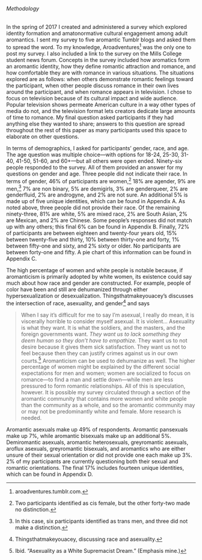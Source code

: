###### Methodology 
In the spring of 2017 I created and administered a survey which explored identity formation and amatonormative cultural engagement among adult aromantics. I sent my survey to five aromantic Tumblr blogs and asked them to spread the word. To my knowledge, Aroadventures[^1] was the only one to post my survey. I also included a link to the survey on the Mills College student news forum. Concepts in the survey included how aromatics form an aromantic identity, how they define romantic attraction and romance, and how comfortable they are with romance in various situations. The situations explored are as follows: when others demonstrate romantic feelings toward the participant, when other people discuss romance in their own lives around the participant, and when romance appears in television. I chose to focus on television because of its cultural impact and wide audience. Popular television shows permeate American culture in a way other types of media do not, and the television format lets creators dedicate large amounts of time to romance. My final question asked participants if they had anything else they wanted to share; answers to this question are spread throughout the rest of this paper as many participants used this space to elaborate on other questions.  

In terms of demographics, I asked for participants’ gender, race, and age. The age question was multiple choice—with options for 18-24, 25-30, 31-40, 41-50, 51-60, and 60+—but all others were open ended. Ninety-six people responded to the survey. All of them provided an answer for my questions on gender and age. Three people did not indicate their race. In terms of gender, 46% of participants are women,[^2] 18% are agender, 9% are men,[^3] 7% are non binary, 5% are demigirls, 3% are genderqueer, 2% are genderfluid, 2% are androgyne, and 2% are not sure. An additional 5% is made up of five unique identities, which can be found in Appendix A. As noted above, three people did not provide their race. Of the remaining ninety-three, 81% are white, 5% are mixed race, 2% are South Asian, 2% are Mexican, and 2% are Chinese. Some people’s responses did not match up with any others; this final 6% can be found in Appendix B. Finally, 72% of participants are between eighteen and twenty-four years old, 15% between twenty-five and thirty, 10% between thirty-one and forty, 1% between fifty-one and sixty, and 2% sixty or older. No participants are between forty-one and fifty. A pie chart of this information can be found in Appendix C.

The high percentage of women and white people is notable because, if aromanticism is primarily adopted by white women, its existence could say much about how race and gender are constructed. For example, people of color have been and still are dehumanized through either hypersexualization or desexualization. Thingsthatmakeyouacey’s discusses the intersection of race, asexuality, and gender[^4] and says
> When I say it’s difficult for me to say I’m asexual, I really do mean, it is viscerally horrible to consider myself asexual. It is violent…
> Asexuality is what they want. It is what the soldiers, and the masters, and the foreign governments want. *They want us to lack something they deem human so they don’t have to empathize.* They want us to not desire because it gives them sick satisfaction. They want us not to feel because then they can justify crimes against us in our own courts.[^5]
Aromanticism can be used to dehumanize as well. The higher percentage of women might be explained by the different social expectations for men and women; women are socialized to focus on romance—to find a man and settle down—while men are less pressured to form romantic relationships. All of this is speculation, however. It is possible my survey circulated through a section of the aromantic community that contains more women and white people than the community as a whole, and so the aromantic community may or may not be predominantly white and female. More research is needed.

Aromantic asexuals make up 49% of respondents. Aromantic pansexuals make up 7%, while aromantic bisexuals make up an additional 5%. Demiromantic asexuals, aromantic heterosexuals, greyromantic asexuals, aroflux asexuals, greyromantic bisexuals, and aromantics who are either unsure of their sexual orientation or did not provide one each make up 3%. 2% of my participants are currently questioning both their sexual and romantic orientations. The final 17% includes fourteen unique identities, which can be found in Appendix D.

[^1]:	aroadventures.tumblr.com.

[^2]:	Two participants identified as cis female, but the other forty-two made no distinction.

[^3]:	In this case, six participants identified as trans men, and three did not make a distinction. 

[^4]:	Thingsthatmakeyouacey, discussing race and asexuality.

[^5]:	Ibid. “Asexuality as a White Supremacist Dream.” (Emphasis mine.)